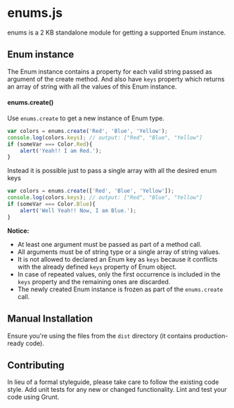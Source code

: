 # enums.js

enums is a 2 KB standalone module for getting a supported Enum instance.

## Enum instance
The Enum instance contains a property for each valid string passed as argument of the create method.
And also have `keys` property which returns an array of string with all the values of this Enum instance.


#### enums.create()
Use `enums.create` to get a new instance of Enum type.
```js
var colors = enums.create('Red', 'Blue', 'Yellow');
console.log(colors.keys); // output: ["Red", "Blue", "Yellow"]
if (someVar === Color.Red){
    alert('Yeah!! I am Red.');
}
```
Instead it is possible just to pass a single array with all the desired enum keys
```js
var colors = enums.create(['Red', 'Blue', 'Yellow']);
console.log(colors.keys); // output: ["Red", "Blue", "Yellow"]
if (someVar === Color.Blue){
    alert('Well Yeah!! Now, I am Blue.');
}
```
**Notice:**
 - At least one argument must be passed as part of a method call.
 - All arguments must be of string type or a single array of string values.
 - It is not allowed to declared an Enum key as `keys` because it conflicts with the already defined `keys` property of Enum object.
 - In case of repeated values, only the first occurrence is included in the `keys` property and the remaining ones are discarded.
 - The newly created Enum instance is frozen as part of the `enums.create` call.

## Manual Installation
Ensure you're using the files from the `dist` directory (it contains production-ready code).

## Contributing
In lieu of a formal styleguide, please take care to follow the existing code style. Add unit tests for any new or changed functionality. Lint and test your code using Grunt.
